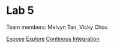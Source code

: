 # Lab 5
Team members: Melvyn Tan, Vicky Chou

[Expose](https://vchou105.github.io/Lab5/expose.html)
[Explore](https://vchou105.github.io/Lab5/explore.html)
[Continous Integration](https://github.com/vchou105/intro-to-github)
